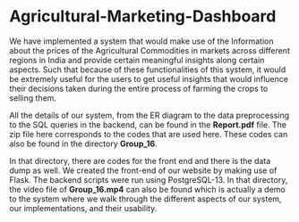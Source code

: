 # Agricultural-Marketing-Dashboard

We have implemented a system that would make use of the Information about the prices of the Agricultural Commodities in markets across different regions in India and provide certain meaningful insights along certain aspects. Such that because of these functionalities of this system, it would be extremely useful for the users to get useful insights that would influence their decisions taken during the entire process of farming the crops to selling them.

All the details of our system, from the ER diagram to the data preprocessing to the SQL queries in the backend, can be found in the **Report.pdf** file. The zip file here corresponds to the codes that are used here. These codes can also be found in the directory **Group_16**.

In that directory, there are codes for the front end and there is the data dump as well. We created the front-end of our website by making use of Flask. The backend scripts were run using PostgreSQL-13. In that directory, the video file of **Group_16.mp4** can also be found which is actually a demo to the system where we walk through the different aspects of our system, our implementations, and their usability.
